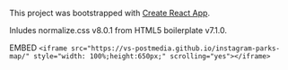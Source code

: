 This project was bootstrapped with [Create React App](https://github.com/facebook/create-react-app).

Inludes normalize.css v8.0.1 from HTML5 boilerplate v7.1.0.

EMBED
`<iframe src="https://vs-postmedia.github.io/instagram-parks-map/" style="width: 100%;height:650px;" scrolling="yes"></iframe>`